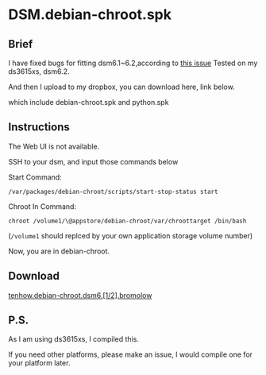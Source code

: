 # DSM.debian-chroot.spk
## Brief
I have fixed bugs for fitting dsm6.1~6.2,according to [this issue](https://github.com/SynoCommunity/spksrc/issues/1910)
Tested on my ds3615xs, dsm6.2.

And then I upload to my dropbox, you can download here, link below.

which include debian-chroot.spk and python.spk

## Instructions
The Web UI is not available.

SSH to your dsm, and input those commands below

Start Command:

`/var/packages/debian-chroot/scripts/start-stop-status start`

Chroot In Command:

`chroot /volume1/\@appstore/debian-chroot/var/chroottarget /bin/bash`

(`/volume1` should replced by your own application storage volume number)

Now, you are in debian-chroot.

## Download
[tenhow.debian-chroot.dsm6.[1/2].bromolow](https://www.dropbox.com/s/r4udr737knvv3jo/tenhow.debian-chroot.dsm6.%5B1%3A2%5D.bromolow.zip?dl=0)

## P.S.
As I am using ds3615xs, I compiled this.

If you need other platforms, please make an issue, I would compile one for your platform later.
